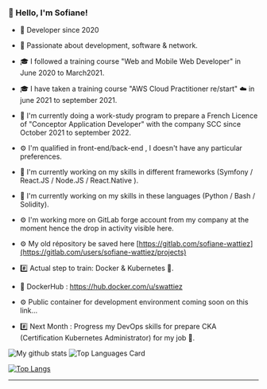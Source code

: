 ### 👋 Hello, I'm Sofiane!

- 📖 Developer since 2020
- 💬 Passionate about  development, software & network.
- 🎓 I followed a training course "Web and Mobile Web Developer" in June 2020 to March2021.
- 🎓 I have taken a training course "AWS Cloud Practitioner re/start" ☁️ in june 2021 to september 2021.
- 🔭 I'm currently doing a work-study program to prepare a French Licence of "Conceptor Application Developer" with the company SCC since October 2021 to september 2022.
- ⚙️ I'm qualified in front-end/back-end , I doesn't have any particular preferences.
- 🌱 I'm currently working on my skills in different frameworks (Symfony / React.JS / Node.JS / React.Native ).
- 🌱 I'm currently working on my skills in these languages (Python / Bash / Solidity). 
- ⚙️ I'm working more on GitLab forge account from my company at the moment hence the drop in activity visible here.
- ⚙️ My old répository be saved here [https://gitlab.com/sofiane-wattiez](https://gitlab.com/users/sofiane-wattiez/projects)

- #️⃣ Actual step to train: Docker & Kubernetes 🐳.
- 🐳 DockerHub : https://hub.docker.com/u/swattiez
- ⚙️ Public container for development environment coming soon on this link...
- #️⃣ Next Month : Progress my DevOps skills for prepare CKA (Certification Kubernetes Administrator) for my job 🐳.

![My github stats](https://github-readme-stats.vercel.app/api?username=sofiane-wattiez&count_private=True&theme=gotham&show_icons=true)
![Top Languages Card](https://github-readme-stats.vercel.app/api/top-langs/?username=sofiane-wattiez&langs_count=10&hide=html&theme=gotham)

[![Top Langs](https://github-readme-stats.vercel.app/api/top-langs/?username=sofiane-wattiez&langs_count=10&hide=html,procfile)](https://github.com/sofiane-wattiez/github-readme-stats)

<hr>


